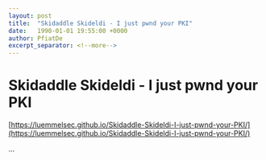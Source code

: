 ```yaml
---
layout: post
title:  "Skidaddle Skideldi - I just pwnd your PKI"
date:   1990-01-01 19:55:00 +0000
author: PfiatDe
excerpt_separator: <!--more-->
---
```


# Skidaddle Skideldi - I just pwnd your PKI

[https://luemmelsec.github.io/Skidaddle-Skideldi-I-just-pwnd-your-PKI/](https://luemmelsec.github.io/Skidaddle-Skideldi-I-just-pwnd-your-PKI/)

...
<!--more-->
